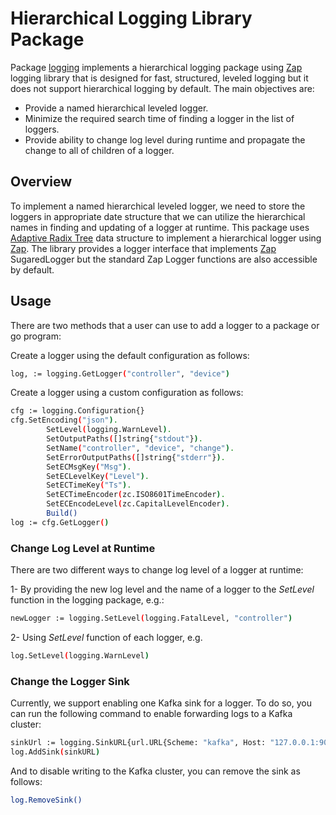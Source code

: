 # Hierarchical Logging Library Package 
Package [logging] implements a hierarchical logging package using [Zap] logging library
that is designed for fast, structured, leveled logging but it does not support 
hierarchical logging by default. The main objectives are:

- Provide a named hierarchical leveled logger.
- Minimize the required search time of finding a logger in the list of loggers.
- Provide ability to change log level during runtime and propagate the change to all of children of a logger. 

## Overview

To implement a named hierarchical leveled logger, we need to store 
the loggers in appropriate date structure that we can utilize the 
hierarchical names in finding and updating of a logger at runtime. 
This package uses [Adaptive Radix Tree] data structure to implement a  hierarchical 
logger using [Zap]. The library provides a 
logger interface that implements
 [Zap] SugaredLogger but the standard Zap Logger functions are also accessible by default. 

## Usage

There are two methods that a user can use to add a logger to a package or go program:

Create a logger using the default configuration as follows: 
   
```bash
log, := logging.GetLogger("controller", "device")
``` 

Create a logger using a custom configuration as follows:
    
```bash
cfg := logging.Configuration{}
cfg.SetEncoding("json").
   		SetLevel(logging.WarnLevel).
   		SetOutputPaths([]string{"stdout"}).
   		SetName("controller", "device", "change").
   		SetErrorOutputPaths([]string{"stderr"}).
   		SetECMsgKey("Msg").
   		SetECLevelKey("Level").
   		SetECTimeKey("Ts").
   		SetECTimeEncoder(zc.ISO8601TimeEncoder).
   		SetECEncodeLevel(zc.CapitalLevelEncoder).
   		Build()
log := cfg.GetLogger() 
``` 
  
### Change Log Level at Runtime

There are two different ways to change log level of a logger at runtime:

1- By providing the new log level and the name of a logger to the *SetLevel* function in the logging package, e.g.:

```bash
newLogger := logging.SetLevel(logging.FatalLevel, "controller")
```

2- Using *SetLevel* function of each logger, e.g.

```bash
log.SetLevel(logging.WarnLevel)
```

### Change the Logger Sink

Currently, we support enabling one Kafka sink for a logger. To do so, you can run the following command to enable forwarding 
logs to a Kafka cluster:

```bash
sinkUrl := logging.SinkURL{url.URL{Scheme: "kafka", Host: "127.0.0.1:9092", RawQuery: "topic=test_log_topic&key=test-key"}}
log.AddSink(sinkURL)
```

And to disable writing to the Kafka cluster, you can remove the sink as follows:

```bash
log.RemoveSink()
```



[logging]: https://github.com/onosproject/onos-lib-go/tree/master/pkg/logging
[Zap]: https://godoc.org/go.uber.org/zap
[Adaptive Radix Tree]: https://github.com/plar/go-adaptive-radix-tree